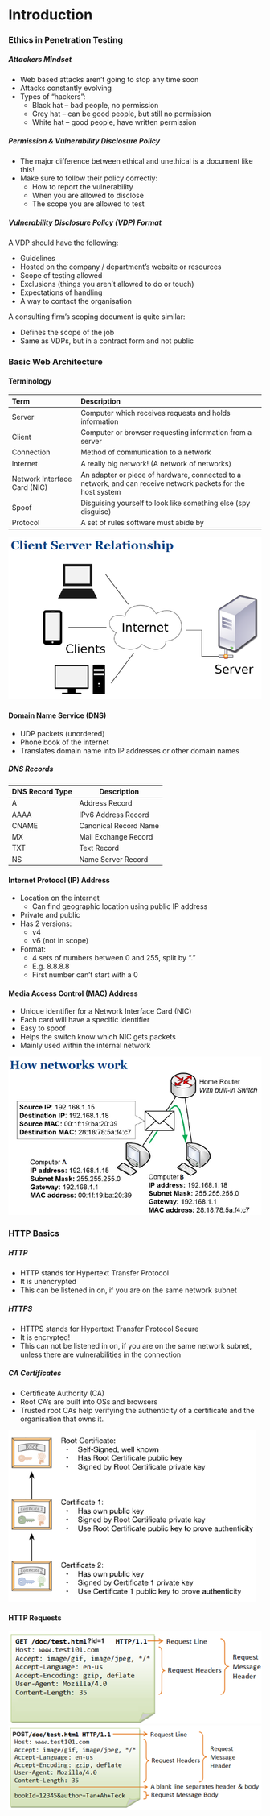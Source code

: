# Introduction

### Ethics in Penetration Testing

##### Attackers Mindset

* Web based attacks aren’t going to stop any time soon
* Attacks constantly evolving
* Types of “hackers”:
  * Black hat – bad people, no permission
  * Grey hat – can be good people, but still no permission
  * White hat – good people, have written permission

##### Permission & Vulnerability Disclosure Policy

* The major difference between ethical and unethical is a document like this!
* Make sure to follow their policy correctly:
  * How to report the vulnerability
  * When you are allowed to disclose
  * The scope you are allowed to test

##### Vulnerability Disclosure Policy (VDP) Format

A VDP should have the following:

* Guidelines
* Hosted on the company / department’s website or resources
* Scope of testing allowed
* Exclusions (things you aren’t allowed to do or touch)
* Expectations of handling
* A way to contact the organisation

A consulting firm’s scoping document is quite similar:

* Defines the scope of the job
* Same as VDPs, but in a contract form and not public



### Basic Web Architecture

#### Terminology

| Term                         | Description                                                  |
| :--------------------------- | :----------------------------------------------------------- |
| Server                       | Computer which receives requests and holds information       |
| Client                       | Computer or browser requesting information from a server     |
| Connection                   | Method of communication to a network                         |
| Internet                     | A really big network! (A network of networks)                |
| Network Interface Card (NIC) | An adapter or piece of hardware, connected to a network, and can receive network packets for the host system |
| Spoof                        | Disguising yourself to look like something else (spy disguise) |
| Protocol                     | A set of rules software must abide by                        |

<img src="img\1\1.png" alt="1" style="zoom: 80%;" />

#### Domain Name Service (DNS)

* UDP packets (unordered)
* Phone book of the internet
* Translates domain name into IP addresses or other domain names

##### DNS Records

| DNS Record Type | Description           |
| --------------- | --------------------- |
| A               | Address Record        |
| AAAA            | IPv6 Address Record   |
| CNAME           | Canonical Record Name |
| MX              | Mail Exchange Record  |
| TXT             | Text Record           |
| NS              | Name Server Record    |

#### Internet Protocol (IP) Address

* Location on the internet
  * Can find geographic location using public IP address
* Private and public
* Has 2 versions:
  * v4
  * v6 (not in scope)
* Format:
  * 4 sets of numbers between 0 and 255, split by “.”
  * E.g. 8.8.8.8
  * First number can’t start with a 0

#### Media Access Control (MAC) Address

* Unique identifier for a Network Interface Card (NIC)
* Each card will have a specific identifier
* Easy to spoof
* Helps the switch know which NIC gets packets
* Mainly used within the internal network

<img src="img\1\2.png" alt="2" style="zoom:80%;" />



### HTTP Basics

##### HTTP

* HTTP stands for Hypertext Transfer Protocol
* It is unencrypted
* This can be listened in on, if you are on the same network subnet

##### HTTPS

* HTTPS stands for Hypertext Transfer Protocol Secure
* It is encrypted!
* This can not be listened in on, if you are on the same network subnet, unless there are vulnerabilities in the connection

##### CA Certificates

* Certificate Authority (CA)
* Root CA’s are built into OSs and browsers
* Trusted root CAs help verifying the authenticity of a certificate and the organisation that owns it.

<img src="img\1\3.png" alt="3" style="zoom: 80%;" />

#### HTTP Requests

<img src="img\1\4.png" alt="4" style="zoom:80%;" />

<img src="img\1\5.png" alt="5" style="zoom:80%;" />

